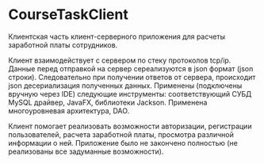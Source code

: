# CourseTaskClient
Клиентская часть клиент-серверного приложения для расчеты заработной платы сотрудников.

Клиент взаимодействует с сервером по стеку протоколов tcp/ip. Данные перед отправкой на сервер сереализуются в json формат (json строки). 
Следовательно при получении ответов от сервера, происходит json десериализация полученных данных. Применены (подключены вручную через IDE)
следующие инструменты: соответствующий СУБД MySQL драйвер, JavaFX, библиотеки Jackson. Применена многоуровневая архитектура, DAO.

Клиент помогает реализовать возможности авторизации, регистрации пользователей, расчета заработной платы, просмотра различной информации о ней.
Приложение было не закончено полностью (не реализованы все задуманные возможности). 
